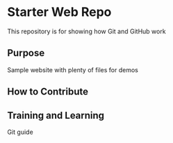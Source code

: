 # Starter Web Repo

This repository is for showing how Git and GitHub work

## Purpose

Sample website with plenty of files for demos

## How to Contribute

## Training and Learning

Git guide